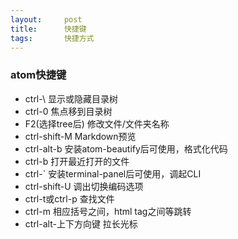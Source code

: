 ```yaml
---
layout:     post
title:      快捷键
tags:		快捷方式
---
```

### atom快捷键
- ctrl-\ 显示或隐藏目录树
- ctrl-0 焦点移到目录树
- F2(选择tree后) 修改文件/文件夹名称
- ctrl-shift-M Markdown预览
- ctrl-alt-b 安装atom-beautify后可使用，格式化代码
- ctrl-b  打开最近打开的文件
- ctrl-` 安装terminal-panel后可使用，调起CLI
- ctrl-shift-U 调出切换编码选项
- ctrl-t或ctrl-p 查找文件
- ctrl-m 相应括号之间，html tag之间等跳转
- ctrl-alt-上下方向键  拉长光标
